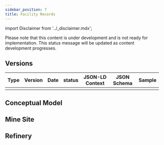 ```yaml
---
sidebar_position: 7
title: Facility Records
---
```


import Disclaimer from '../\_disclaimer.mdx';

<Disclaimer />

Please note that this content is under development and is not ready for implementation. This status message will be updated as content development progresses.

## Versions

| Type | Version | Date | status | JSON-LD Context | JSON Schema | Sample |
| --- | ---- | ------ | --- | --- | ---| ---|
|   |   |   |  |   |  |  |

## Conceptual Model

## Mine Site

## Refinery
